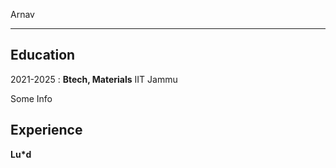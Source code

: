 Arnav
********************


Education
--------------------


2021-2025
: **Btech, Materials** IIT Jammu

   Some Info
 
 Experience
 -------------
 **Lu*d**
